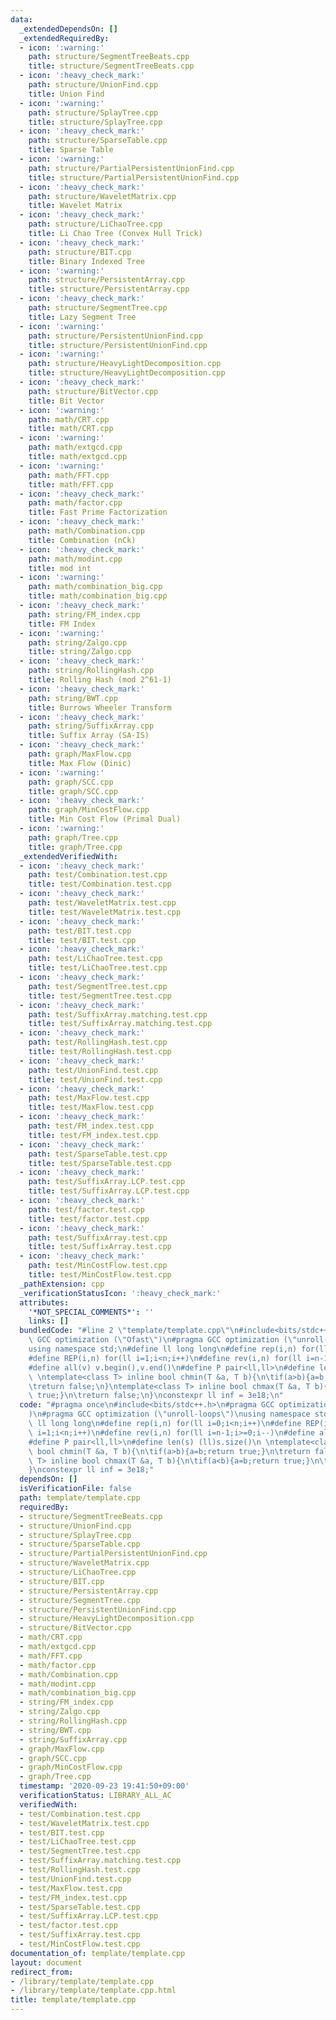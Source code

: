 ```yaml
---
data:
  _extendedDependsOn: []
  _extendedRequiredBy:
  - icon: ':warning:'
    path: structure/SegmentTreeBeats.cpp
    title: structure/SegmentTreeBeats.cpp
  - icon: ':heavy_check_mark:'
    path: structure/UnionFind.cpp
    title: Union Find
  - icon: ':warning:'
    path: structure/SplayTree.cpp
    title: structure/SplayTree.cpp
  - icon: ':heavy_check_mark:'
    path: structure/SparseTable.cpp
    title: Sparse Table
  - icon: ':warning:'
    path: structure/PartialPersistentUnionFind.cpp
    title: structure/PartialPersistentUnionFind.cpp
  - icon: ':heavy_check_mark:'
    path: structure/WaveletMatrix.cpp
    title: Wavelet Matrix
  - icon: ':heavy_check_mark:'
    path: structure/LiChaoTree.cpp
    title: Li Chao Tree (Convex Hull Trick)
  - icon: ':heavy_check_mark:'
    path: structure/BIT.cpp
    title: Binary Indexed Tree
  - icon: ':warning:'
    path: structure/PersistentArray.cpp
    title: structure/PersistentArray.cpp
  - icon: ':heavy_check_mark:'
    path: structure/SegmentTree.cpp
    title: Lazy Segment Tree
  - icon: ':warning:'
    path: structure/PersistentUnionFind.cpp
    title: structure/PersistentUnionFind.cpp
  - icon: ':warning:'
    path: structure/HeavyLightDecomposition.cpp
    title: structure/HeavyLightDecomposition.cpp
  - icon: ':heavy_check_mark:'
    path: structure/BitVector.cpp
    title: Bit Vector
  - icon: ':warning:'
    path: math/CRT.cpp
    title: math/CRT.cpp
  - icon: ':warning:'
    path: math/extgcd.cpp
    title: math/extgcd.cpp
  - icon: ':warning:'
    path: math/FFT.cpp
    title: math/FFT.cpp
  - icon: ':heavy_check_mark:'
    path: math/factor.cpp
    title: Fast Prime Factorization
  - icon: ':heavy_check_mark:'
    path: math/Combination.cpp
    title: Combination (nCk)
  - icon: ':heavy_check_mark:'
    path: math/modint.cpp
    title: mod int
  - icon: ':warning:'
    path: math/combination_big.cpp
    title: math/combination_big.cpp
  - icon: ':heavy_check_mark:'
    path: string/FM_index.cpp
    title: FM Index
  - icon: ':warning:'
    path: string/Zalgo.cpp
    title: string/Zalgo.cpp
  - icon: ':heavy_check_mark:'
    path: string/RollingHash.cpp
    title: Rolling Hash (mod 2^61-1)
  - icon: ':heavy_check_mark:'
    path: string/BWT.cpp
    title: Burrows Wheeler Transform
  - icon: ':heavy_check_mark:'
    path: string/SuffixArray.cpp
    title: Suffix Array (SA-IS)
  - icon: ':heavy_check_mark:'
    path: graph/MaxFlow.cpp
    title: Max Flow (Dinic)
  - icon: ':warning:'
    path: graph/SCC.cpp
    title: graph/SCC.cpp
  - icon: ':heavy_check_mark:'
    path: graph/MinCostFlow.cpp
    title: Min Cost Flow (Primal Dual)
  - icon: ':warning:'
    path: graph/Tree.cpp
    title: graph/Tree.cpp
  _extendedVerifiedWith:
  - icon: ':heavy_check_mark:'
    path: test/Combination.test.cpp
    title: test/Combination.test.cpp
  - icon: ':heavy_check_mark:'
    path: test/WaveletMatrix.test.cpp
    title: test/WaveletMatrix.test.cpp
  - icon: ':heavy_check_mark:'
    path: test/BIT.test.cpp
    title: test/BIT.test.cpp
  - icon: ':heavy_check_mark:'
    path: test/LiChaoTree.test.cpp
    title: test/LiChaoTree.test.cpp
  - icon: ':heavy_check_mark:'
    path: test/SegmentTree.test.cpp
    title: test/SegmentTree.test.cpp
  - icon: ':heavy_check_mark:'
    path: test/SuffixArray.matching.test.cpp
    title: test/SuffixArray.matching.test.cpp
  - icon: ':heavy_check_mark:'
    path: test/RollingHash.test.cpp
    title: test/RollingHash.test.cpp
  - icon: ':heavy_check_mark:'
    path: test/UnionFind.test.cpp
    title: test/UnionFind.test.cpp
  - icon: ':heavy_check_mark:'
    path: test/MaxFlow.test.cpp
    title: test/MaxFlow.test.cpp
  - icon: ':heavy_check_mark:'
    path: test/FM_index.test.cpp
    title: test/FM_index.test.cpp
  - icon: ':heavy_check_mark:'
    path: test/SparseTable.test.cpp
    title: test/SparseTable.test.cpp
  - icon: ':heavy_check_mark:'
    path: test/SuffixArray.LCP.test.cpp
    title: test/SuffixArray.LCP.test.cpp
  - icon: ':heavy_check_mark:'
    path: test/factor.test.cpp
    title: test/factor.test.cpp
  - icon: ':heavy_check_mark:'
    path: test/SuffixArray.test.cpp
    title: test/SuffixArray.test.cpp
  - icon: ':heavy_check_mark:'
    path: test/MinCostFlow.test.cpp
    title: test/MinCostFlow.test.cpp
  _pathExtension: cpp
  _verificationStatusIcon: ':heavy_check_mark:'
  attributes:
    '*NOT_SPECIAL_COMMENTS*': ''
    links: []
  bundledCode: "#line 2 \"template/template.cpp\"\n#include<bits/stdc++.h>\n#pragma\
    \ GCC optimization (\"Ofast\")\n#pragma GCC optimization (\"unroll-loops\")\n\
    using namespace std;\n#define ll long long\n#define rep(i,n) for(ll i=0;i<n;i++)\n\
    #define REP(i,n) for(ll i=1;i<n;i++)\n#define rev(i,n) for(ll i=n-1;i>=0;i--)\n\
    #define all(v) v.begin(),v.end()\n#define P pair<ll,ll>\n#define len(s) (ll)s.size()\n\
    \ \ntemplate<class T> inline bool chmin(T &a, T b){\n\tif(a>b){a=b;return true;}\n\
    \treturn false;\n}\ntemplate<class T> inline bool chmax(T &a, T b){\n\tif(a<b){a=b;return\
    \ true;}\n\treturn false;\n}\nconstexpr ll inf = 3e18;\n"
  code: "#pragma once\n#include<bits/stdc++.h>\n#pragma GCC optimization (\"Ofast\"\
    )\n#pragma GCC optimization (\"unroll-loops\")\nusing namespace std;\n#define\
    \ ll long long\n#define rep(i,n) for(ll i=0;i<n;i++)\n#define REP(i,n) for(ll\
    \ i=1;i<n;i++)\n#define rev(i,n) for(ll i=n-1;i>=0;i--)\n#define all(v) v.begin(),v.end()\n\
    #define P pair<ll,ll>\n#define len(s) (ll)s.size()\n \ntemplate<class T> inline\
    \ bool chmin(T &a, T b){\n\tif(a>b){a=b;return true;}\n\treturn false;\n}\ntemplate<class\
    \ T> inline bool chmax(T &a, T b){\n\tif(a<b){a=b;return true;}\n\treturn false;\n\
    }\nconstexpr ll inf = 3e18;"
  dependsOn: []
  isVerificationFile: false
  path: template/template.cpp
  requiredBy:
  - structure/SegmentTreeBeats.cpp
  - structure/UnionFind.cpp
  - structure/SplayTree.cpp
  - structure/SparseTable.cpp
  - structure/PartialPersistentUnionFind.cpp
  - structure/WaveletMatrix.cpp
  - structure/LiChaoTree.cpp
  - structure/BIT.cpp
  - structure/PersistentArray.cpp
  - structure/SegmentTree.cpp
  - structure/PersistentUnionFind.cpp
  - structure/HeavyLightDecomposition.cpp
  - structure/BitVector.cpp
  - math/CRT.cpp
  - math/extgcd.cpp
  - math/FFT.cpp
  - math/factor.cpp
  - math/Combination.cpp
  - math/modint.cpp
  - math/combination_big.cpp
  - string/FM_index.cpp
  - string/Zalgo.cpp
  - string/RollingHash.cpp
  - string/BWT.cpp
  - string/SuffixArray.cpp
  - graph/MaxFlow.cpp
  - graph/SCC.cpp
  - graph/MinCostFlow.cpp
  - graph/Tree.cpp
  timestamp: '2020-09-23 19:41:50+09:00'
  verificationStatus: LIBRARY_ALL_AC
  verifiedWith:
  - test/Combination.test.cpp
  - test/WaveletMatrix.test.cpp
  - test/BIT.test.cpp
  - test/LiChaoTree.test.cpp
  - test/SegmentTree.test.cpp
  - test/SuffixArray.matching.test.cpp
  - test/RollingHash.test.cpp
  - test/UnionFind.test.cpp
  - test/MaxFlow.test.cpp
  - test/FM_index.test.cpp
  - test/SparseTable.test.cpp
  - test/SuffixArray.LCP.test.cpp
  - test/factor.test.cpp
  - test/SuffixArray.test.cpp
  - test/MinCostFlow.test.cpp
documentation_of: template/template.cpp
layout: document
redirect_from:
- /library/template/template.cpp
- /library/template/template.cpp.html
title: template/template.cpp
---
```


